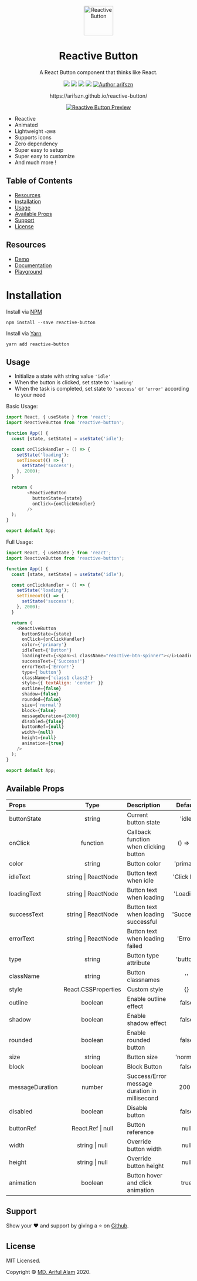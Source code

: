 <p align="center">
  <a href="https://arifszn.github.io/reactive-button/" target="_blank"><img src="https://arifszn.github.io/reactive-button/img/logo/logo.svg" alt="Reactive Button" title="Reactive Button" width="80"></a>
</p>
<p><h1 align="center">Reactive Button</h1></p>
<p align="center">A React Button component that thinks like React.</p>
<p align="center">
    <a href="https://www.npmjs.com/package/reactive-button"><img src="https://img.shields.io/npm/v/reactive-button"/></a>
    <img src="https://img.shields.io/bundlephobia/min/reactive-button"/>
    <img src="https://arifszn.github.io/reactive-button/img/dependencies.svg"/>
    <a href="https://github.com/arifszn/reactive-button/blob/master/LICENSE"><img src="https://img.shields.io/npm/l/reactive-button"/></a>
    <a href="https://arifszn.github.io/"><img src="https://img.shields.io/badge/author-arifszn-informational" alt="Author arifszn"/></a>
</p>
<p align="center">https://arifszn.github.io/reactive-button/</p>

<p align="center">
  <a href="https://arifszn.github.io/reactive-button/" target="_blank"><img src="https://arifszn.github.io/reactive-button/img/demo.gif" alt="Reactive Button Preview" title="Reactive Button Preview"></a>
</p>

* Reactive
* Animated
* Lightweight <small><code><20KB</code></small>
* Supports icons
* Zero dependency 
* Super easy to setup
* Super easy to customize
* And much more !

## Table of Contents

* [Resources](#resources)
* [Installation](#installation)
* [Usage](#usage)
* [Available Props](#available-props)
* [Support](#support)
* [License](#license)

## Resources

- [Demo](https://arifszn.github.io/reactive-button/)
- [Documentation](https://arifszn.github.io/reactive-button/docs/)
- [Playground](https://arifszn.github.io/reactive-button/docs/playground)

# Installation

Install via <a href="https://www.npmjs.com/package/reactive-button">NPM</a>
```
npm install --save reactive-button
```

Install via <a href="https://yarnpkg.com/package/reactive-button">Yarn</a>
```
yarn add reactive-button
```

## Usage

- Initialize a state with string value <code>'idle'</code>
- When the button is clicked, set state to <code>'loading'</code>
- When the task is completed, set state to <code>'success'</code> or <code>'error'</code> according to your need

Basic Usage:

```js
import React, { useState } from 'react';
import ReactiveButton from 'reactive-button';

function App() {
  const [state, setState] = useState('idle');

  const onClickHandler = () => {
    setState('loading');
    setTimeout(() => {
      setState('success');
    }, 2000);
  }

  return (
        <ReactiveButton
          buttonState={state}
          onClick={onClickHandler}
        />
  );
}

export default App;
```

Full Usage:

```js
import React, { useState } from 'react';
import ReactiveButton from 'reactive-button';

function App() {
  const [state, setState] = useState('idle');

  const onClickHandler = () => {
    setState('loading');
    setTimeout(() => {
      setState('success');
    }, 2000);
  }

  return (
    <ReactiveButton
      buttonState={state}
      onClick={onClickHandler}
      color={'primary'}
      idleText={'Button'}
      loadingText={<span><i className="reactive-btn-spinner"></i>Loading</span>}
      successText={'Success!'}
      errorText={'Error!'}
      type={'button'}
      className={'class1 class2'}
      style={{ textAlign: 'center' }}
      outline={false}
      shadow={false}
      rounded={false}
      size={'normal'}
      block={false}
      messageDuration={2000}
      disabled={false}
      buttonRef={null}
      width={null}
      height={null}
      animation={true}
    />
  );
}

export default App;
```

## Available Props 

| Props            |  Type   | Description                                     | Default |
| :-----------        | :---:   | :-------------------------------------          | :----:  |
| buttonState | string | Current button state | 'idle' |
| onClick        | function   | Callback function when clicking button            | () => {}     |
| color     | string   | Button color       | 'primary'     |
| idleText         | string \| ReactNode     | Button text when idle         | 'Click Me'     |
| loadingText       | string \| ReactNode     | Button text when loading         | 'Loading'     |
| successText         | string \| ReactNode     | Button text when loading successful         | 'Success!'     |
| errorText         | string \| ReactNode     | Button text when loading failed     | 'Error!'     |
| type | string | Button type attribute | 'button' |
| className         | string     | Button classnames         | ''     |
| style         | React.CSSProperties     | Custom style       | {}     |
| outline | boolean | Enable outline effect | false |
| shadow         | boolean     | Enable shadow effect      | false     |
| rounded         | boolean     | Enable rounded button     | false     |
| size         | string     | Button size | 'normal'     |
| block         | boolean     | Block Button | false     |
| messageDuration         | number     | Success/Error message duration in millisecond      | 2000     |
| disabled         | boolean     | Disable button | false     |
| buttonRef         | React.Ref \| null    | Button reference     | null     |
| width         | string \| null    | Override button width     | null     |
| height         | string \| null    | Override button height     | null     |
| animation         | boolean   | Button hover and click animation     | true     |

## Support

Show your ❤️ and support by giving a ⭐ on <a href="https://github.com/arifszn/reactive-button">Github</a>.

## License

<p>MIT Licensed.</p>
<p>Copyright © <a href="https://arifszn.github.io">MD. Ariful Alam</a> 2020.</p>
